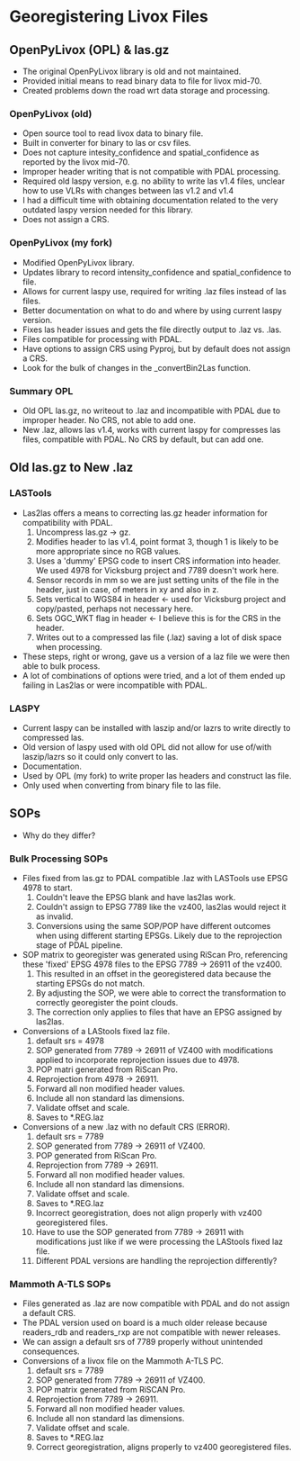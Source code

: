 # Georegistering Livox Files

## OpenPyLivox (OPL) & las.gz

- The original OpenPyLivox library is old and not maintained.
- Provided initial means to read binary data to file for livox mid-70.
- Created problems down the road wrt data storage and processing.

### OpenPyLivox (old)

- Open source tool to read livox data to binary file.
- Built in converter for binary to las or csv files.
- Does not capture intesity_confidence and spatial_confidence as reported by the livox mid-70.
- Improper header writing that is not compatible with PDAL processing.
- Required old laspy version, e.g. no ability to write las v1.4 files, unclear how to use VLRs with changes between las v1.2 and v1.4
- I had a difficult time with obtaining documentation related to the very outdated laspy version needed for this library.
- Does not assign a CRS.

### OpenPyLivox (my fork)

- Modified OpenPyLivox library.
- Updates library to record intensity_confidence and spatial_confidence to file.
- Allows for current laspy use, required for writing .laz files instead of las files.
- Better documentation on what to do and where by using current laspy version.
- Fixes las header issues and gets the file directly output to .laz vs. .las.
- Files compatible for processing with PDAL.
- Have options to assign CRS using Pyproj, but by default does not assign a CRS.
- Look for the bulk of changes in the _convertBin2Las function.

### Summary OPL

- Old OPL las.gz, no writeout to .laz and incompatible with PDAL due to improper header. No CRS, not able to add one.
- New .laz, allows las v1.4, works with current laspy for compresses las files, compatible with PDAL. No CRS by default, but can add one.

## Old las.gz to New .laz

### LASTools

- Las2las offers a means to correcting las.gz header information for compatibility with PDAL.
    1. Uncompress las.gz -> gz.
    2. Modifies header to las v1.4, point format 3, though 1 is likely to be more appropriate since no RGB values.
    3. Uses a 'dummy' EPSG code to insert CRS information into header. We used 4978 for Vicksburg project and 7789 doesn't work here.
    4. Sensor records in mm so we are just setting units of the file in the header, just in case, of meters in xy and also in z.
    5. Sets vertical to WGS84 in header <- used for Vicksburg project and copy/pasted, perhaps not necessary here.
    6. Sets OGC_WKT flag in header <- I believe this is for the CRS in the header.
    7. Writes out to a compressed las file (.laz) saving a lot of disk space when processing.
- These steps, right or wrong, gave us a version of a laz file we were then able to bulk process.
- A lot of combinations of options were tried, and a lot of them ended up failing in Las2las or were incompatible with PDAL.

### LASPY

- Current laspy can be installed with laszip and/or lazrs to write directly to compressed las.
- Old version of laspy used with old OPL did not allow for use of/with laszip/lazrs so it could only convert to las.
- Documentation.
- Used by OPL (my fork) to write proper las headers and construct las file.
- Only used when converting from binary file to las file.

## SOPs

- Why do they differ?

### Bulk Processing SOPs

- Files fixed from las.gz to PDAL compatible .laz with LASTools use EPSG 4978 to start.
    1. Couldn't leave the EPSG blank and have las2las work.
    2. Couldn't assign to EPSG 7789 like the vz400, las2las would reject it as invalid.
    3. Conversions using the same SOP/POP have different outcomes when using different starting EPSGs. Likely due to the reprojection stage of PDAL pipeline.
- SOP matrix to georegister was generated using RiScan Pro, referencing these 'fixed' EPSG 4978 files to the EPSG 7789 -> 26911 of the vz400.
    1. This resulted in an offset in the georegistered data because the starting EPSGs do not match.
    2. By adjusting the SOP, we were able to correct the transformation to correctly georegister the point clouds.
    3. The correction only applies to files that have an EPSG assigned by las2las.
- Conversions of a LAStools fixed laz file.
    1. default srs = 4978
    2. SOP generated from 7789 -> 26911 of VZ400 with modifications applied to incorporate reprojection issues due to 4978.
    3. POP matri generated from RiScan Pro.
    4. Reprojection from 4978 -> 26911.
    5. Forward all non modified header values.
    6. Include all non standard las dimensions.
    7. Validate offset and scale.
    8. Saves to *.REG.laz
- Conversions of a new .laz with no default CRS (ERROR).
    1. default srs = 7789
    2. SOP generated from 7789 -> 26911 of VZ400.
    3. POP generated from RiScan Pro.
    4. Reprojection from 7789 -> 26911.
    5. Forward all non modified header values.
    6. Include all non standard las dimensions.
    7. Validate offset and scale.
    8. Saves to *.REG.laz
    9. Incorrect georegistration, does not align properly with vz400 georegistered files.
    10. Have to use the SOP generated from 7789 -> 26911 with modifications just like if we were processing the LAStools fixed laz file.
    11. Different PDAL versions are handling the reprojection differently?

### Mammoth A-TLS SOPs

- Files generated as .laz are now compatible with PDAL and do not assign a default CRS.
- The PDAL version used on board is a much older release because readers_rdb and readers_rxp are not compatible with newer releases.
- We can assign a default srs of 7789 properly without unintended consequences.
- Conversions of a livox file on the Mammoth A-TLS PC.
    1. default srs = 7789
    2. SOP generated from 7789 -> 26911 of VZ400.
    3. POP matrix generated from RiSCAN Pro.
    4. Reprojection from 7789 -> 26911.
    5. Forward all non modified header values.
    6. Include all non standard las dimensions.
    7. Validate offset and scale.
    8. Saves to *.REG.laz
    9. Correct georegistration, aligns properly to vz400 georegistered files.
